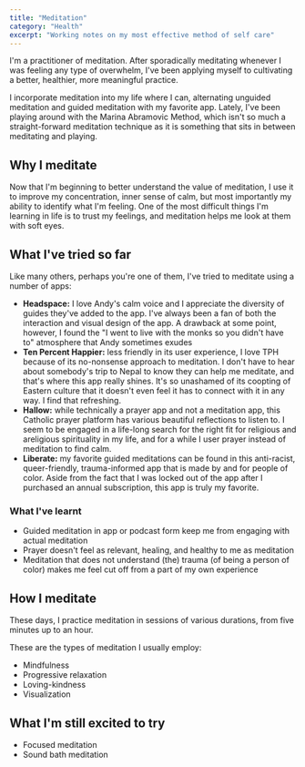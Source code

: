 ```yaml
---
title: "Meditation"
category: "Health"
excerpt: "Working notes on my most effective method of self care"
---
```

I'm a practitioner of meditation. After sporadically meditating whenever I was feeling any type of overwhelm, I've been applying myself to cultivating a better, healthier, more meaningful practice.

I incorporate meditation into my life where I can, alternating unguided meditation and guided meditation with my favorite app. Lately, I've been playing around with the Marina Abramovic Method, which isn't so much a straight-forward meditation technique as it is something that sits in between meditating and playing.

## Why I meditate
Now that I'm beginning to better understand the value of meditation, I use it to improve my concentration, inner sense of calm, but most importantly my ability to identify what I'm feeling. One of the most difficult things I'm learning in life is to trust my feelings, and meditation helps me look at them with soft eyes.

## What I've tried so far
Like many others, perhaps you're one of them, I've tried to meditate using a number of apps:
- **Headspace:** I love Andy's calm voice and I appreciate the diversity of guides they've added to the app. I've always been a fan of both the interaction and visual design of the app. A drawback at some point, however, I found the "I went to live with the monks so you didn't have to" atmosphere that Andy sometimes exudes
- **Ten Percent Happier:** less friendly in its user experience, I love TPH because of its no-nonsense approach to meditation. I don't have to hear about somebody's trip to Nepal to know they can help me meditate, and that's where this app really shines. It's so unashamed of its coopting of Eastern culture that it doesn't even feel it has to connect with it in any way. I find that refreshing. 
- **Hallow:** while technically a prayer app and not a meditation app, this Catholic prayer platform has various beautiful reflections to listen to. I seem to be engaged in a life-long search for the right fit for religious and areligious spirituality in my life, and for a while I user prayer instead of meditation to find calm.
- **Liberate:** my favorite guided meditations can be found in this anti-racist, queer-friendly, trauma-informed app that is made by and for people of color. Aside from the fact that I was locked out of the app after I purchased an annual subscription, this app is truly my favorite.

### What I've learnt
- Guided meditation in app or podcast form keep me from engaging with actual meditation
- Prayer doesn't feel as relevant, healing, and healthy to me as meditation
- Meditation that does not understand (the) trauma (of being a person of color) makes me feel cut off from a part of my own experience

## How I meditate
These days, I practice meditation in sessions of various durations, from five minutes up to an hour. 

These are the types of meditation I usually employ:
- Mindfulness
- Progressive relaxation
- Loving-kindness 
- Visualization

## What I'm still excited to try
- Focused meditation
- Sound bath meditation